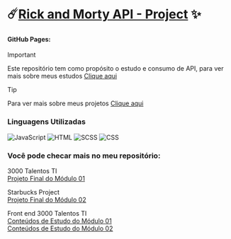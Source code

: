 # ☄️[Rick and Morty API - Project](https://github.com/Marccelo125/rick-and-morty-api) ✨
#### GitHub Pages: #

> [!IMPORTANT]
> Este repositório tem como propósito o estudo e consumo de API, para ver mais sobre meus estudos [Clique aqui](https://github.com/Marccelo125/Growdev-exercicios)</br>

> [!Tip]
>Para ver mais sobre meus projetos [Clique aqui](https://github.com/Marccelo125?tab=repositories)

### Linguagens Utilizadas <br />
![JavaScript](https://img.shields.io/badge/JavaScript-1f1f1f?style=for-the-badge&logo=javascript&logoColor=yellow)
![HTML](https://img.shields.io/badge/Html5-f25e02?style=for-the-badge&logo=html5&logoColor=white)
![SCSS](https://img.shields.io/badge/SCSS-CD6799?style=for-the-badge&logo=sass&logoColor=white)
![CSS](https://img.shields.io/badge/CSS3-2d84e0?style=for-the-badge&logo=css3&logoColor=white)


### Você pode checar mais no meu repositório:
3000 Talentos TI<br />
[Projeto Final do Módulo 01](https://github.com/Marccelo125/prj-final-m1-talentos-ti)

Starbucks Project<br />
[Projeto Final do Módulo 02](https://github.com/Marccelo125/starbucks-shop-prj)

Front end 3000 Talentos TI<br />
[Conteúdos de Estudo do Módulo 01](https://github.com/Marccelo125/3000-talentos-ti)<br />
[Conteúdos de Estudo do Módulo 02](https://github.com/Marccelo125/front-end-talentos-ti)